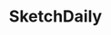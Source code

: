 ---
title: SketchDaily
crosslinks:
- AccidentalWesAnderson
- redditgetsdrawn
- Blep
- ArtFundamentals
- ICanDrawThat
- DrawForMe
- food
- aww
- dwarffortress
- Preimpression
- sketches
- VillagePorn
- EmptyHallways
- todayilearned
- SquaredCircle
- wholesomememes
- mycology
- doodles
- ImaginaryGiants
- MaliciousCompliance
---